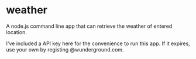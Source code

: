 # weather
A node.js command line app that can retrieve the weather of entered location.

I've included a API key here for the convenience to run this app. If it expires, use your own by registing @wunderground.com.
